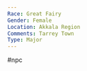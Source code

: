 ```yaml
---
Race: Great Fairy
Gender: Female
Location: Akkala Region
Comments: Tarrey Town
Type: Major
---
```

 #npc 

